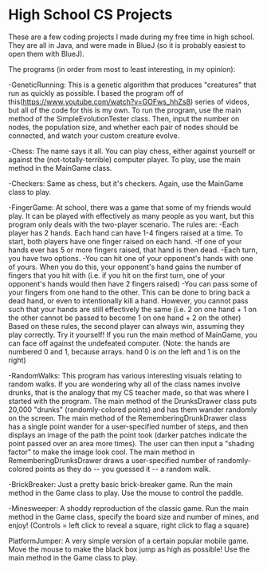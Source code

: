 # High School CS Projects

These are a few coding projects I made during my free time in high school.  They are all in Java, and were made in BlueJ (so it is probably easiest to open them with BlueJ).

The programs (in order from most to least interesting, in my opinion):

-GeneticRunning: This is a genetic algorithm that produces "creatures" that run as quickly as possible.  I based the program off of this(https://www.youtube.com/watch?v=GOFws_hhZs8) series of videos, but all of the code for this is my own.  To run the program, use the main method of the SimpleEvolutionTester class.  Then, input the number on nodes, the population size, and whether each pair of nodes should be connected, and watch your custom creature evolve.

-Chess: The name says it all.  You can play chess, either against yourself or against the (not-totally-terrible) computer player.  To play, use the main method in the MainGame class.

-Checkers: Same as chess, but it's checkers. Again, use the MainGame class to play.

-FingerGame:  At school, there was a game that some of my friends would play.  It can be played with effectively as many people as you want, but this program only deals with the two-player scenario.  The rules are:
   -Each player has 2 hands.  Each hand can have 1-4 fingers raised at a time.  To start, both players have one finger raised on each hand.
   -If one of your hands ever has 5 or more fingers raised, that hand is then dead.
   -Each turn, you have two options.
      -You can hit one of your opponent's hands with one of yours.  When you do this, your opponent's hand gains the number of fingers that you hit with (i.e. if you hit on the first turn, one of your opponent's hands would then have 2 fingers raised)
      -You can pass some of your fingers from one hand to the other.  This can be done to bring back a dead hand, or even to intentionally kill a hand.  However, you cannot pass such that your hands are still effectively the same (i.e. 2 on one hand + 1 on the other cannot be passed to become 1 on one hand + 2 on the other)
Based on these rules, the second player can always win, assuming they play correctly.  Try it yourself! If you run the main method of MainGame, you can face off against the undefeated computer.  (Note: the hands are numbered 0 and 1, because arrays.  hand 0 is on the left and 1 is on the right)

-RandomWalks: This program has various interesting visuals relating to random walks.  If you are wondering why all of the class names involve drunks, that is the analogy that my CS teacher made, so that was where I started with the program. The main method of the DrunksDrawer class puts 20,000 "drunks" (randomly-colored points) and has them wander randomly on the screen.  The main method of the RememberingDrunkDrawer class has a single point wander for a user-specified number of steps, and then displays an image of the path the point took (darker patches indicate the point passed over an area more times).  The user can then input a "shading factor" to make the image look cool.  The main method in RememberingDrunksDrawer draws a user-specified number of randomly-colored points as they do -- you guessed it -- a random walk.

-BrickBreaker:  Just a pretty basic brick-breaker game.  Run the main method in the Game class to play.  Use the mouse to control the paddle.

-Minesweeper: A shoddy reproduction of the classic game. Run the main method in the Game class, specify the board size and number of mines, and enjoy! (Controls = left click to reveal a square, right click to flag a square)

PlatformJumper: A very simple version of a certain popular mobile game.  Move the mouse to make the black box jump as high as possible!  Use the main method in the Game class to play.
